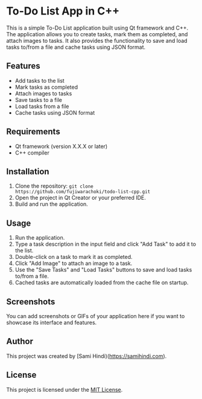 # To-Do List App in C++

This is a simple To-Do List application built using Qt framework and C++. The application allows you to create tasks, mark them as completed, and attach images to tasks. It also provides the functionality to save and load tasks to/from a file and cache tasks using JSON format.

## Features

- Add tasks to the list
- Mark tasks as completed
- Attach images to tasks
- Save tasks to a file
- Load tasks from a file
- Cache tasks using JSON format

## Requirements

- Qt framework (version X.X.X or later)
- C++ compiler

## Installation

1. Clone the repository: `git clone https://github.com/fujiwarachoki/todo-list-cpp.git`
2. Open the project in Qt Creator or your preferred IDE.
3. Build and run the application.

## Usage

1. Run the application.
2. Type a task description in the input field and click "Add Task" to add it to the list.
3. Double-click on a task to mark it as completed.
4. Click "Add Image" to attach an image to a task.
5. Use the "Save Tasks" and "Load Tasks" buttons to save and load tasks to/from a file.
6. Cached tasks are automatically loaded from the cache file on startup.

## Screenshots

You can add screenshots or GIFs of your application here if you want to showcase its interface and features.

## Author

This project was created by [Sami Hindi)(https://samihindi.com).


## License

This project is licensed under the [MIT License](LICENSE).
